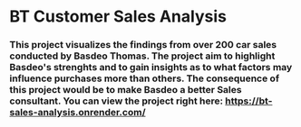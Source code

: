 # BT Customer Sales Analysis

### This project visualizes the findings from over 200 car sales conducted by Basdeo Thomas. The project aim to highlight Basdeo's strenghts and to gain insights as to what factors may influence purchases more than others. The consequence of this project would be to make Basdeo a better Sales consultant. You can view the project right here: https://bt-sales-analysis.onrender.com/
